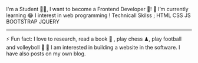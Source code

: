 I'm a Student 👨‍🎓, 
I want to become a Frontend Developer 🚀!
🌱 I’m currently learning 😂
I interest in web programming !
Technicall Skilss ;
HTML 
CSS 
JS
BOOTSTRAP
JQUERY
<hr>


⚡ Fun fact: I love to research, read a book 📖 , play chess ♟, play football and volleyboll 🏐
🔖 I am interested in building a website in the software. I have also posts on my own blog.

